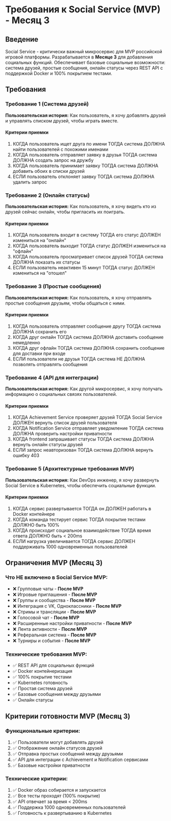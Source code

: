 # Требования к Social Service (MVP) - Месяц 3

## Введение

Social Service - критически важный микросервис для MVP российской игровой платформы. Разрабатывается в **Месяце 3** для добавления социальных функций. Обеспечивает базовые социальные возможности: система друзей, простые сообщения, онлайн статусы через REST API с поддержкой Docker и 100% покрытием тестами.

## Требования

### Требование 1 (Система друзей)

**Пользовательская история:** Как пользователь, я хочу добавлять друзей и управлять списком друзей, чтобы играть вместе.

#### Критерии приемки

1. КОГДА пользователь ищет друга по имени ТОГДА система ДОЛЖНА найти пользователей с похожими именами
2. КОГДА пользователь отправляет заявку в друзья ТОГДА система ДОЛЖНА создать запрос на дружбу
3. КОГДА пользователь принимает заявку ТОГДА система ДОЛЖНА добавить обоих в списки друзей
4. ЕСЛИ пользователь отклоняет заявку ТОГДА система ДОЛЖНА удалить запрос

### Требование 2 (Онлайн статусы)

**Пользовательская история:** Как пользователь, я хочу видеть кто из друзей сейчас онлайн, чтобы пригласить их поиграть.

#### Критерии приемки

1. КОГДА пользователь входит в систему ТОГДА его статус ДОЛЖЕН измениться на "онлайн"
2. КОГДА пользователь выходит ТОГДА статус ДОЛЖЕН измениться на "офлайн"
3. КОГДА пользователь просматривает список друзей ТОГДА система ДОЛЖНА показать их статусы
4. ЕСЛИ пользователь неактивен 15 минут ТОГДА статус ДОЛЖЕН измениться на "отошел"

### Требование 3 (Простые сообщения)

**Пользовательская история:** Как пользователь, я хочу отправлять простые сообщения друзьям, чтобы общаться с ними.

#### Критерии приемки

1. КОГДА пользователь отправляет сообщение другу ТОГДА система ДОЛЖНА сохранить его
2. КОГДА друг онлайн ТОГДА система ДОЛЖНА доставить сообщение немедленно
3. КОГДА друг офлайн ТОГДА система ДОЛЖНА сохранить сообщение для доставки при входе
4. ЕСЛИ пользователи не друзья ТОГДА система НЕ ДОЛЖНА позволять отправлять сообщения

### Требование 4 (API для интеграции)

**Пользовательская история:** Как другой микросервис, я хочу получать информацию о социальных связях пользователей.

#### Критерии приемки

1. КОГДА Achievement Service проверяет друзей ТОГДА Social Service ДОЛЖЕН вернуть список друзей пользователя
2. КОГДА Notification Service отправляет уведомление ТОГДА система ДОЛЖНА проверить настройки приватности
3. КОГДА frontend запрашивает статусы ТОГДА система ДОЛЖНА вернуть онлайн статусы друзей
4. ЕСЛИ запрос неавторизован ТОГДА система ДОЛЖНА вернуть ошибку 403

### Требование 5 (Архитектурные требования MVP)

**Пользовательская история:** Как DevOps инженер, я хочу развернуть Social Service в Kubernetes, чтобы обеспечить социальные функции.

#### Критерии приемки

1. КОГДА сервис развертывается ТОГДА он ДОЛЖЕН работать в Docker контейнере
2. КОГДА команда тестирует сервис ТОГДА покрытие тестами ДОЛЖНО быть 100%
3. КОГДА происходит социальное взаимодействие ТОГДА время ответа ДОЛЖНО быть < 200ms
4. ЕСЛИ нагрузка увеличивается ТОГДА сервис ДОЛЖЕН поддерживать 1000 одновременных пользователей

## Ограничения MVP (Месяц 3)

### Что НЕ включено в Social Service MVP:
- ❌ Групповые чаты - **После MVP**
- ❌ Игровые приглашения - **После MVP**
- ❌ Группы и сообщества - **После MVP**
- ❌ Интеграция с VK, Одноклассники - **После MVP**
- ❌ Стримы и трансляции - **После MVP**
- ❌ Голосовой чат - **После MVP**
- ❌ Расширенные настройки приватности - **После MVP**
- ❌ Лента активности - **После MVP**
- ❌ Реферальная система - **После MVP**
- ❌ Турниры и события - **После MVP**

### Технические требования MVP:
- ✅ REST API для социальных функций
- ✅ Docker контейнеризация
- ✅ 100% покрытие тестами
- ✅ Kubernetes готовность
- ✅ Простая система друзей
- ✅ Базовые сообщения между друзьями
- ✅ Онлайн статусы

## Критерии готовности MVP (Месяц 3)

### Функциональные критерии:
1. ✅ Пользователи могут добавлять друзей
2. ✅ Отображение онлайн статусов друзей
3. ✅ Отправка простых сообщений между друзьями
4. ✅ API для интеграции с Achievement и Notification сервисами
5. ✅ Базовые настройки приватности

### Технические критерии:
1. ✅ Docker образ собирается и запускается
2. ✅ Все тесты проходят (100% покрытие)
3. ✅ API отвечает за время < 200ms
4. ✅ Поддержка 1000 одновременных пользователей
5. ✅ Готовность к развертыванию в Kubernetes